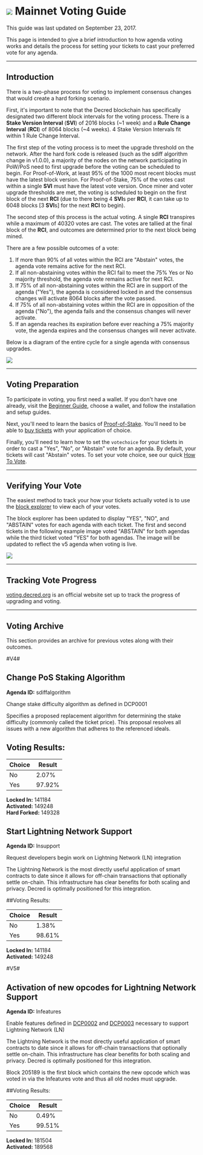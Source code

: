 # <img class="dcr-icon" src="/img/dcr-icons/TicketVoted.svg" /> Mainnet Voting Guide

This guide was last updated on September 23, 2017.

This page is intended to give a brief introduction to how agenda voting works and details the process for setting your tickets to cast your preferred vote for any agenda.

---

## Introduction

There is a two-phase process for voting to implement consensus changes that would create a hard forking scenario.

First, it's important to note that the Decred blockchain has specifically designated two different block intervals for the voting process. There is a **Stake Version Interval** (**SVI**) of 2016 blocks (~1 week) and a **Rule Change Interval** (**RCI**) of 8064 blocks (~4 weeks). 4 Stake Version Intervals fit within 1 Rule Change Interval.

The first step of the voting process is to meet the upgrade threshold on the network. After the hard fork code is released (such as the sdiff algorithm change in v1.0.0), a majority of the nodes on the network participating in PoW/PoS need to first upgrade before the voting can be scheduled to begin. For Proof-of-Work, at least 95% of the 1000 most recent blocks must have the latest block version. For Proof-of-Stake, 75% of the votes cast within a single **SVI** must have the latest vote version. Once miner and voter upgrade thresholds are met, the voting is scheduled to begin on the first block of the next **RCI** (due to there being 4 **SVI**s per **RCI**, it can take up to 6048 blocks [3 **SVI**s] for the next **RCI** to begin).

The second step of this process is the actual voting. A single **RCI** transpires while a maximum of 40320 votes are cast. The votes are tallied at the final block of the **RCI**, and outcomes are determined prior to the next block being mined.

There are a few possible outcomes of a vote:

1. If more than 90% of all votes within the RCI are "Abstain" votes, the agenda vote remains active for the next RCI.
2. If all non-abstaining votes within the RCI fail to meet the 75% Yes or No majority threshold, the agenda vote remains active for next RCI.
3. If 75% of all non-abstaining votes within the RCI are in support of the agenda ("Yes"), the agenda is considered locked in and the consensus changes will activate 8064 blocks after the vote passed.
4. If 75% of all non-abstaining votes within the RCI are in opposition of the agenda ("No"), the agenda fails and the consensus changes will never activate.
5. If an agenda reaches its expiration before ever reaching a 75% majority vote, the agenda expires and the consensus changes will never activate.

Below is a diagram of the entire cycle for a single agenda with consensus upgrades.

<img src="/img/voting-cycle-v9.png">

---

## Voting Preparation

To participate in voting, you first need a wallet. If you don't have one already, visit the [Beginner Guide](/getting-started/beginner-guide.md), choose a wallet, and follow the installation and setup guides.

Next, you'll need to learn the basics of [Proof-of-Stake](/mining/proof-of-stake.md). You'll need to be able to [buy tickets](/mining/how-to-stake.md) with your application of choice.

Finally, you'll need to learn how to set the `votechoice` for your tickets in order to cast a "Yes", "No", or "Abstain" vote for an agenda. By default, your tickets will cast "Abstain" votes. To set your vote choice, see our quick [How To Vote](/getting-started/user-guides/how-to-vote.md).

---

## Verifying Your Vote

The easiest method to track your how your tickets actually voted is to use the [block explorer](https://mainnet.decred.org) to view each of your votes.

The block explorer has been updated to display "YES", "NO", and "ABSTAIN" votes for each agenda with each ticket. The first and second tickets in the following example image voted "ABSTAIN" for both agendas while the third ticket voted "YES" for both agendas. The image will be updated to reflect the v5 agenda when voting is live.

<img src="/img/verify_block-explorer-votes.png">

---

## Tracking Vote Progress

[voting.decred.org](https://voting.decred.org) is an official website set up to track the progress of upgrading and voting.

---

## Voting Archive

This section provides an archive for previous votes along with their outcomes.

#V4#

## Change PoS Staking Algorithm
**Agenda ID:**  sdiffalgorithm

Change stake difficulty algorithm as defined in DCP0001

Specifies a proposed replacement algorithm for determining the stake difficulty (commonly called the ticket price). This proposal resolves all issues with a new algorithm that adheres to the referenced ideals.

## Voting Results: 

| Choice  | Result
|-----|-------|
|No   |  2.07%|
|Yes  | 97.92%|

**Locked In:** 141184<br />
**Activated:** 149248<br />
**Hard Forked:** 149328


## Start Lightning Network Support
**Agenda ID:**  lnsupport

Request developers begin work on Lightning Network (LN) integration

The Lightning Network is the most directly useful application of smart contracts to date since it allows for off-chain transactions that optionally settle on-chain. This infrastructure has clear benefits for both scaling and privacy. Decred is optimally positioned for this integration.

##Voting Results:

| Choice  | Result
|-----|-------|
|No   |  1.38%|
|Yes  | 98.61%|

**Locked In:** 141184<br />
**Activated:** 149248


#V5#

## Activation of new opcodes for Lightning Network Support
**Agenda ID:** lnfeatures

Enable features defined in [DCP0002](https://github.com/decred/dcps/blob/master/dcp-0002/dcp-0002.mediawiki) and [DCP0003](https://github.com/decred/dcps/blob/master/dcp-0003/dcp-0003.mediawiki) necessary to support Lightning Network (LN)

The Lightning Network is the most directly useful application of smart contracts to date since it allows for off-chain transactions that optionally settle on-chain. This infrastructure has clear benefits for both scaling and privacy. Decred is optimally positioned for this integration.

Block 205189 is the first block which contains the new opcode which was voted in via the lnfeatures vote and thus all old nodes must upgrade.

##Voting Results:

| Choice  | Result
|-----|-------|
|No   |  0.49%|
|Yes  | 99.51%|

**Locked In:** 181504<br />
**Activated:** 189568
